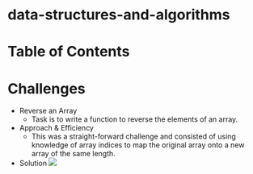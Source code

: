 # data-structures-and-algorithms

# Table of Contents

# Challenges 

* Reverse an Array
    * Task is to write a function to reverse the elements of an array.
* Approach & Efficiency
    * This was a straight-forward challenge and consisted of using knowledge of array indices to map the original array onto a new array of the same length. 
* Solution
![](/assets/array-revers.jpg)